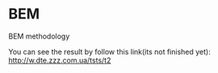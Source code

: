 # BEM
BEM methodology

You can see the result by follow this link(its not finished yet):
http://w.dte.zzz.com.ua/tsts/t2

